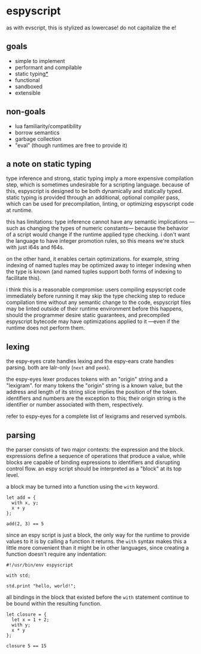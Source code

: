 # espyscript

as with evscript, this is stylized as lowercase!
do not capitalize the e!

## goals

- simple to implement
- performant and compilable
- static typing[*](#a-note-on-static-typing)
- functional
- sandboxed
- extensible

## non-goals

- lua familiarity/compatibility
- borrow semantics
- garbage collection
- "eval" (though runtimes are free to provide it)

## a note on static typing

type inference and strong, static typing imply a more expensive compilation step,
which is sometimes undesirable for a scripting language.
because of this, espyscript is designed to be both dynamically and statically typed.
static typing is provided through an additional, optional compiler pass,
which can be used for precompilation, linting, or optimizing espyscript code at runtime.

this has limitations:
type inference cannot have any semantic implications
—such as changing the types of numeric constants—
because the behavior of a script would change if the runtime applied type checking.
i don't want the language to have integer promotion rules,
so this means we're stuck with just i64s and f64s.

on the other hand, it enables certain optimizations.
for example,
string indexing of named tuples may be optimized away to integer indexing when the type is known
(and named tuples support both forms of indexing to facilitate this).

i think this is a reasonable compromise:
users compiling espyscript code immediately before running it may skip the type checking step
to reduce compilation time without any semantic change to the code,
espyscript files may be linted outside of their runtime environment before this happens,
should the programmer desire static guarantees,
and precompiled espyscript bytecode may have optimizations applied to it
—even if the runtime does not perform them.

## lexing

the espy-eyes crate handles lexing and the espy-ears crate handles parsing.
both are lalr-only (`next` and `peek`).

the espy-eyes lexer produces tokens with an "origin" string and a "lexigram".
for many tokens the "origin" string is a known value,
but the address and length of its string slice implies the position of the token.
identifiers and numbers are the exception to this;
their origin string is the identifier or number associated with them, respectively.

refer to espy-eyes for a complete list of lexigrams and reserved symbols.

## parsing

the parser consists of two major contexts: the expression and the block.
expressions define a sequence of operations that produce a value,
while blocks are capable of binding expressions to identifiers and disrupting control flow.
an espy script should be interpreted as a "block" at its top level.

a block may be turned into a function using the `with` keyword.

```
let add = {
  with x, y;
  x + y
};

add(2, 3) == 5
```

since an espy script is just a block,
the only way for the runtime to provide values to it is by calling a function it returns.
the `with` syntax makes this a little more convenient than it might be in other languages,
since creating a function doesn't require any indentation:

```
#!/usr/bin/env espyscript

with std;

std.print "hello, world!";
```

all bindings in the block that existed before the `with` statement continue to be bound within the resulting function.

```
let closure = {
  let x = 1 + 2;
  with y;
  x * y
};

closure 5 == 15
```
